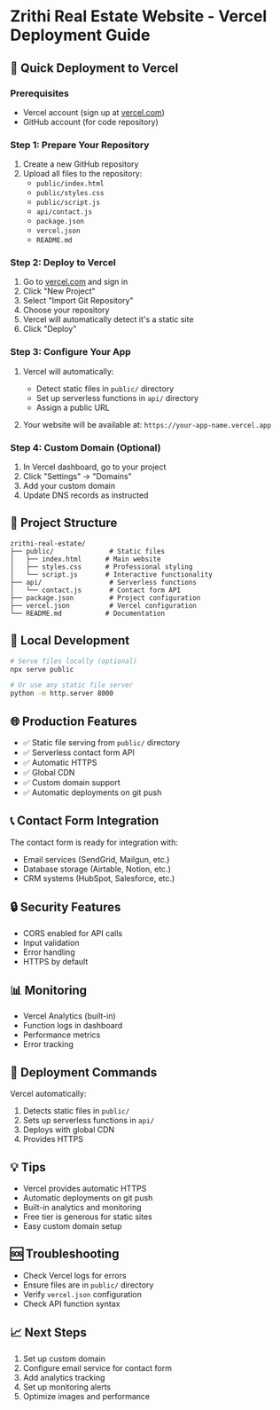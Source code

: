 # Zrithi Real Estate Website - Vercel Deployment Guide

## 🚀 Quick Deployment to Vercel

### Prerequisites
- Vercel account (sign up at [vercel.com](https://vercel.com))
- GitHub account (for code repository)

### Step 1: Prepare Your Repository
1. Create a new GitHub repository
2. Upload all files to the repository:
   - `public/index.html`
   - `public/styles.css`
   - `public/script.js`
   - `api/contact.js`
   - `package.json`
   - `vercel.json`
   - `README.md`

### Step 2: Deploy to Vercel
1. Go to [vercel.com](https://vercel.com) and sign in
2. Click "New Project"
3. Select "Import Git Repository"
4. Choose your repository
5. Vercel will automatically detect it's a static site
6. Click "Deploy"

### Step 3: Configure Your App
1. Vercel will automatically:
   - Detect static files in `public/` directory
   - Set up serverless functions in `api/` directory
   - Assign a public URL

2. Your website will be available at: `https://your-app-name.vercel.app`

### Step 4: Custom Domain (Optional)
1. In Vercel dashboard, go to your project
2. Click "Settings" → "Domains"
3. Add your custom domain
4. Update DNS records as instructed

## 📁 Project Structure
```
zrithi-real-estate/
├── public/              # Static files
│   ├── index.html      # Main website
│   ├── styles.css      # Professional styling
│   └── script.js       # Interactive functionality
├── api/                 # Serverless functions
│   └── contact.js       # Contact form API
├── package.json         # Project configuration
├── vercel.json          # Vercel configuration
└── README.md           # Documentation
```

## 🔧 Local Development
```bash
# Serve files locally (optional)
npx serve public

# Or use any static file server
python -m http.server 8000
```

## 🌐 Production Features
- ✅ Static file serving from `public/` directory
- ✅ Serverless contact form API
- ✅ Automatic HTTPS
- ✅ Global CDN
- ✅ Custom domain support
- ✅ Automatic deployments on git push

## 📞 Contact Form Integration
The contact form is ready for integration with:
- Email services (SendGrid, Mailgun, etc.)
- Database storage (Airtable, Notion, etc.)
- CRM systems (HubSpot, Salesforce, etc.)

## 🔒 Security Features
- CORS enabled for API calls
- Input validation
- Error handling
- HTTPS by default

## 📊 Monitoring
- Vercel Analytics (built-in)
- Function logs in dashboard
- Performance metrics
- Error tracking

## 🚀 Deployment Commands
Vercel automatically:
1. Detects static files in `public/`
2. Sets up serverless functions in `api/`
3. Deploys with global CDN
4. Provides HTTPS

## 💡 Tips
- Vercel provides automatic HTTPS
- Automatic deployments on git push
- Built-in analytics and monitoring
- Free tier is generous for static sites
- Easy custom domain setup

## 🆘 Troubleshooting
- Check Vercel logs for errors
- Ensure files are in `public/` directory
- Verify `vercel.json` configuration
- Check API function syntax

## 📈 Next Steps
1. Set up custom domain
2. Configure email service for contact form
3. Add analytics tracking
4. Set up monitoring alerts
5. Optimize images and performance